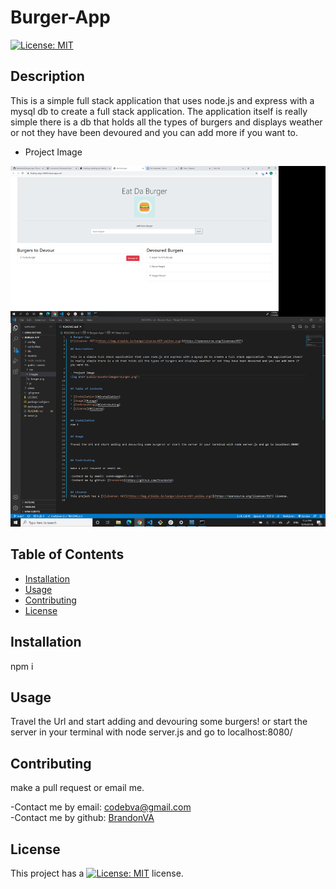 # Burger-App
[![License: MIT](https://img.shields.io/badge/License-MIT-yellow.svg)](https://opensource.org/licenses/MIT)

## Description 

This is a simple full stack application that uses node.js and express with a mysql db to create a full stack application. The application itself is really simple there is a db that holds all the types of burgers and displays weather or not they have been devoured and you can add more if you want to.

- Project Image
<img src="public\assets\images\home-page.png">


## Table of Contents

* [Installation](#installation)
* [Usage](#usage)
* [Contributing](#Contributing)
* [License](#license)


## Installation 
npm i


## Usage 

Travel the Url and start adding and devouring some burgers! or start the server in your terminal with node server.js and go to localhost:8080/



## Contributing 

make a pull request or email me.

-Contact me by email: codebva@gmail.com <br>
-Contact me by github: [BrandonVA](https://github.com/BrandonVA)


## License 
This project has a [![License: MIT](https://img.shields.io/badge/License-MIT-yellow.svg)](https://opensource.org/licenses/MIT) license.
